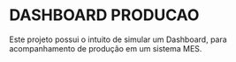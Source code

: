 # DASHBOARD PRODUCAO

Este projeto possui o intuito de simular um Dashboard, para acompanhamento de produção em um sistema MES.

